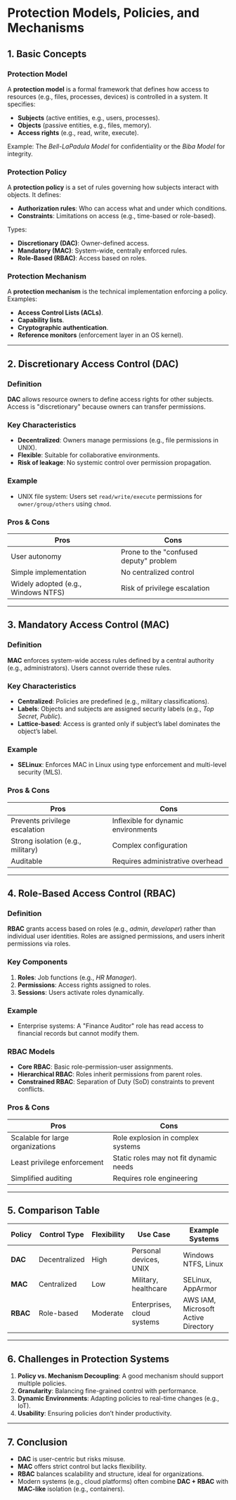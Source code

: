 # Protection Models, Policies, and Mechanisms

## 1. Basic Concepts

### Protection Model
A **protection model** is a formal framework that defines how access to resources (e.g., files, processes, devices) is controlled in a system. It specifies:
- **Subjects** (active entities, e.g., users, processes).
- **Objects** (passive entities, e.g., files, memory).
- **Access rights** (e.g., read, write, execute).

Example: The *Bell-LaPadula Model* for confidentiality or the *Biba Model* for integrity.

### Protection Policy
A **protection policy** is a set of rules governing how subjects interact with objects. It defines:
- **Authorization rules**: Who can access what and under which conditions.
- **Constraints**: Limitations on access (e.g., time-based or role-based).

Types:
- **Discretionary (DAC)**: Owner-defined access.
- **Mandatory (MAC)**: System-wide, centrally enforced rules.
- **Role-Based (RBAC)**: Access based on roles.

### Protection Mechanism
A **protection mechanism** is the technical implementation enforcing a policy. Examples:
- **Access Control Lists (ACLs)**.
- **Capability lists**.
- **Cryptographic authentication**.
- **Reference monitors** (enforcement layer in an OS kernel).

---

## 2. Discretionary Access Control (DAC)

### Definition
**DAC** allows resource owners to define access rights for other subjects. Access is "discretionary" because owners can transfer permissions.

### Key Characteristics
- **Decentralized**: Owners manage permissions (e.g., file permissions in UNIX).
- **Flexible**: Suitable for collaborative environments.
- **Risk of leakage**: No systemic control over permission propagation.

### Example
- UNIX file system: Users set `read/write/execute` permissions for `owner/group/others` using `chmod`.

### Pros & Cons
| **Pros**                          | **Cons**                          |
|-----------------------------------|-----------------------------------|
| User autonomy                     | Prone to the "confused deputy" problem |
| Simple implementation            | No centralized control            |
| Widely adopted (e.g., Windows NTFS)| Risk of privilege escalation      |

---

## 3. Mandatory Access Control (MAC)

### Definition
**MAC** enforces system-wide access rules defined by a central authority (e.g., administrators). Users cannot override these rules.

### Key Characteristics
- **Centralized**: Policies are predefined (e.g., military classifications).
- **Labels**: Objects and subjects are assigned security labels (e.g., *Top Secret*, *Public*).
- **Lattice-based**: Access is granted only if subject’s label dominates the object’s label.

### Example
- **SELinux**: Enforces MAC in Linux using type enforcement and multi-level security (MLS).

### Pros & Cons
| **Pros**                          | **Cons**                          |
|-----------------------------------|-----------------------------------|
| Prevents privilege escalation     | Inflexible for dynamic environments |
| Strong isolation (e.g., military)| Complex configuration            |
| Auditable                         | Requires administrative overhead |

---

## 4. Role-Based Access Control (RBAC)

### Definition
**RBAC** grants access based on roles (e.g., *admin*, *developer*) rather than individual user identities. Roles are assigned permissions, and users inherit permissions via roles.

### Key Components
1. **Roles**: Job functions (e.g., *HR Manager*).
2. **Permissions**: Access rights assigned to roles.
3. **Sessions**: Users activate roles dynamically.

### Example
- Enterprise systems: A "Finance Auditor" role has read access to financial records but cannot modify them.

### RBAC Models
- **Core RBAC**: Basic role-permission-user assignments.
- **Hierarchical RBAC**: Roles inherit permissions from parent roles.
- **Constrained RBAC**: Separation of Duty (SoD) constraints to prevent conflicts.

### Pros & Cons
| **Pros**                          | **Cons**                          |
|-----------------------------------|-----------------------------------|
| Scalable for large organizations  | Role explosion in complex systems |
| Least privilege enforcement       | Static roles may not fit dynamic needs |
| Simplified auditing               | Requires role engineering         |

---

## 5. Comparison Table

| **Policy** | **Control Type**       | **Flexibility** | **Use Case**                | **Example Systems**       |
|------------|-------------------------|-----------------|-----------------------------|---------------------------|
| **DAC**    | Decentralized           | High            | Personal devices, UNIX      | Windows NTFS, Linux       |
| **MAC**    | Centralized             | Low             | Military, healthcare        | SELinux, AppArmor         |
| **RBAC**   | Role-based              | Moderate        | Enterprises, cloud systems  | AWS IAM, Microsoft Active Directory |

---

## 6. Challenges in Protection Systems
1. **Policy vs. Mechanism Decoupling**: A good mechanism should support multiple policies.
2. **Granularity**: Balancing fine-grained control with performance.
3. **Dynamic Environments**: Adapting policies to real-time changes (e.g., IoT).
4. **Usability**: Ensuring policies don’t hinder productivity.

---

## 7. Conclusion
- **DAC** is user-centric but risks misuse.
- **MAC** offers strict control but lacks flexibility.
- **RBAC** balances scalability and structure, ideal for organizations.
- Modern systems (e.g., cloud platforms) often combine **DAC + RBAC** with **MAC-like** isolation (e.g., containers).
